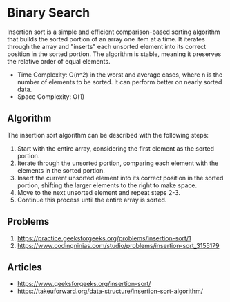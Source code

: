 # Binary Search

Insertion sort is a simple and efficient comparison-based sorting algorithm that builds the sorted portion of an array one item at a time. It iterates through the array and "inserts" each unsorted element into its correct position in the sorted portion. The algorithm is stable, meaning it preserves the relative order of equal elements.

- Time Complexity: O(n^2) in the worst and average cases, where n is the number of elements to be sorted. It can perform better on nearly sorted data.
- Space Complexity: O(1)

## Algorithm

The insertion sort algorithm can be described with the following steps:

1. Start with the entire array, considering the first element as the sorted portion.
2. Iterate through the unsorted portion, comparing each element with the elements in the sorted portion.
3. Insert the current unsorted element into its correct position in the sorted portion, shifting the larger elements to the right to make space.
4. Move to the next unsorted element and repeat steps 2-3.
5. Continue this process until the entire array is sorted.


## Problems
1. https://practice.geeksforgeeks.org/problems/insertion-sort/1
2. https://www.codingninjas.com/studio/problems/insertion-sort_3155179

## Articles
 - https://www.geeksforgeeks.org/insertion-sort/
 - https://takeuforward.org/data-structure/insertion-sort-algorithm/
